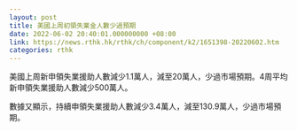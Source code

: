 ```yaml
---
layout: post
title: 美國上周初領失業金人數少過預期
date: 2022-06-02 20:40:01.000000000 +08:00
link: https://news.rthk.hk/rthk/ch/component/k2/1651398-20220602.htm
categories: rthk
---
```


美國上周新申領失業援助人數減少1.1萬人，減至20萬人，少過市場預期。4周平均新申領失業援助人數減少500萬人。

數據又顯示，持續申領失業援助人數減少3.4萬人，減至130.9萬人，少過市場預期。
